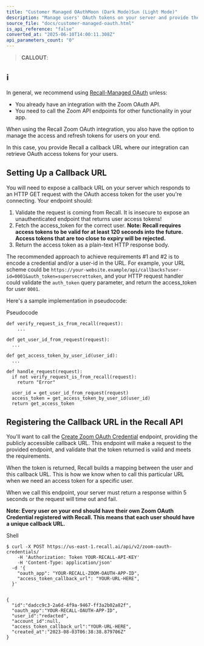 ```yaml
---
title: "Customer Managed OAuthMoon (Dark Mode)Sun (Light Mode)"
description: "Manage users' OAuth tokens on your server and provide them to Recall"
source_file: "docs/customer-managed-oauth.html"
is_api_reference: "false"
converted_at: "2025-06-10T14:00:11.308Z"
api_parameters_count: "0"
---
```

> **CALLOUT**:

## ℹ️

In general, we recommend using [Recall-Managed OAuth](/docs/recall-managed-oauth) unless:
- You already have an integration with the Zoom OAuth API.
- You need to call the Zoom API endpoints for other functionality in your app.

When using the Recall Zoom OAuth integration, you also have the option to manage the access and refresh tokens for users on your end.

In this case, you provide Recall a callback URL where our integration can retrieve OAuth access tokens for your users.

## Setting Up a Callback URL

[](#setting-up-a-callback-url)

You will need to expose a callback URL on your server which responds to an HTTP GET request with the OAuth access token for the user you're connecting. Your endpoint should:

1.  Validate the request is coming from Recall. It is insecure to expose an unauthenticated endpoint that returns user access tokens!
2.  Fetch the access\_token for the correct user. **Note: Recall requires access tokens to be valid for at least 120 seconds into the future. Access tokens that are too close to expiry will be rejected.**
3.  Return the access token as a plain-text HTTP response body.

The recommended approach to achieve requirements #1 and #2 is to encode a credential and/or a user-id in the URL. For example, your URL scheme could be `https://your-website.example/api/callbacks?user-id=0001&auth_token=supersecrettoken`, and your HTTP request handler could validate the `auth_token` query parameter, and return the access\_token for user `0001`.

Here's a sample implementation in pseudocode:

Pseudocode

```
def verify_request_is_from_recall(request):
	...

def get_user_id_from_request(request):
  ...

def get_access_token_by_user_id(user_id):
  ...

def handle_request(request):
  if not verify_request_is_from_recall(request):
    return "Error"

  user_id = get_user_id_from_request(request)
  access_token = get_access_token_by_user_id(user_id)
  return get_access_token

```

## Registering the Callback URL in the Recall API

[](#registering-the-callback-url-in-the-recall-api)

You'll want to call the [Create Zoom OAuth Credential](/reference/zoom_oauth_credentials_create) endpoint, providing the publicly accessible callback URL. This endpoint will make a request to the provided endpoint, and validate that the token returned is valid and meets the requirements.

When the token is returned, Recall builds a mapping between the user and this callback URL. This is how we know when to call this particular URL when we need an access token for a specific user.

When we call this endpoint, your server must return a response within 5 seconds or the request will time out and fail.

**Note: Every user on your end should have their own Zoom OAuth Credential registered with Recall. This means that each user should have a unique callback URL.**

Shell

```
$ curl -X POST https://us-east-1.recall.ai/api/v2/zoom-oauth-credentials/
	-H 'Authorization: Token YOUR-RECALL-API-KEY'
 	-H 'Content-Type: application/json'
  -d '{
    "oauth_app": "YOUR-RECALL-ZOOM-OAUTH-APP-ID",
    "access_token_callback_url": "YOUR-URL-HERE",
  }'


{
  "id":"dadcc9c3-2a6d-4f9a-9467-ff3a2b02a82f",
  "oauth_app":"YOUR-RECALL-OAUTH-APP-ID",
  "user_id":"redacted",
  "account_id":null,
  "access_token_callback_url":"YOUR-URL-HERE",
  "created_at":"2023-08-03T06:38:38.879706Z"
}

```
